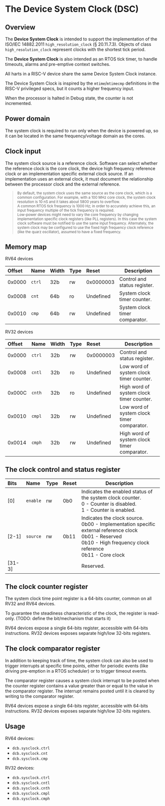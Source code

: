 # The Device System Clock (DSC)

## Overview

The **Device System Clock** is intended to support the implementation of the ISO/IEC 14882.2011 
`high_resolution_clock` (§ 20.11.7.3). Objects of class `high_resolution_clock` represent clocks 
with the shortest tick period.

The **Device System Clock** is also intended as an RTOS tick timer, to handle timeouts, alarms and pre-emptive context switches.

All harts in a RISC-V device share the same Device System Clock instance.

The Device System Clock is inspired by the `mtime`/`mtimecmp` definitions in the RISC-V 
privileged specs, but it counts a higher frequency input.

When the processor is halted in Debug state, the counter is not incremented.

## Power domain

The system clock is required to run only when the device is powered up, so it can be 
located in the same frequency/voltage domain as the cores.

## Clock input

The system clock source is a reference clock. Software can select whether the reference clock is the core clock, the device high frequency reference clock or an implementation specific external clock source. If an implementation uses an external clock, it must document the relationship between the processor clock and the external reference. 

> <sup>By default, the system clock uses the same source as the core clock, which is a common configuration. 
For example, with a 100 MHz core clock, the system clock resolution 
is 10 nS and it takes about 5800 years to overflow. <br> 
A common RTOS tick frequency is 1000 Hz; in order to accurately achieve this, an input frequency multiple of the tick frequency is required.<br>
Low-power devices might need to vary the core frequency by changing implementation specific clock registers (like PLL registers). In this case the system clock software must be notified to use the same input frequency. Alternately, the system clock may be configured to use the fixed high frequency clock reference (like the quarz oscillator), assumed to have a fixed frequency. </sup>

## Memory map

RV64 devices

| Offset | Name | Width | Type | Reset | Description | 
|:-------|:-----|:------|:-----|:------|-------------|
| 0x0000 | `ctrl` | 32b | rw | 0x0000003 | Control and status register. |
| 0x0008 | `cnt` | 64b | ro | Undefined | System clock timer counter. |
| 0x0010 | `cmp` | 64b | rw | Undefined | System clock timer comparator. |

RV32 devices

| Offset | Name | Width | Type | Reset | Description | 
|:-------|:-----|:------|:-----|:------|-------------|
| 0x0000 | `ctrl` | 32b | rw | 0x0000003 | Control and status register. |
| 0x0008 | `cntl` | 32b | ro | Undefined | Low word of system clock timer counter. |
| 0x000C | `cnth` | 32b | ro | Undefined | High word of system clock timer counter. |
| 0x0010 | `cmpl` | 32b | rw | Undefined | Low word of system clock timer comparator. |
| 0x0014 | `cmph` | 32b | rw | Undefined | High word of system clock timer comparator. |

## The clock control and status register

| Bits | Name | Type | Reset | Description |
|:-----|:-----|:-----|:------|-------------|
| [0] | `enable` | rw | 0b0 | Indicates the enabled status of the system clock counter. <br> 0 - Counter is disabled. <br> 1 - Counter is enabled. |
| [2-1] | `source` | rw | 0b11 | Indicates the clock source. <br> 0b00 - Implementation specific external reference clock <br> 0b01 - Reserved <br> 0b10 - High frequency clock reference <br> 0b11 - Core clock |
| [31-3] |||| Reserved. |

## The clock counter register

The system clock time point register is a 64-bits counter, common on all RV32 and RV64 devices.

To guarantee the steadiness characteristic of the clock, the register is read-only. 
(TODO: define the bit/mechanism that starts it)

RV64 devices expose a single 64-bits register, accessible with 64-bits instructions. 
RV32 devices exposes separate high/low 32-bits registers.

## The clock comparator register

In addition to keeping track of time, the system clock can also be used to trigger 
interrupts at specific time points, either for periodic events (like driving 
pre-emption in a RTOS scheduler) or to trigger timeout events.

The comparator register causes a system clock interrupt to be posted when the 
counter register 
contains a value greater than or equal to the value in the comparator register.
The interrupt remains posted until it is cleared by writing to the comparator register.

RV64 devices expose a single 64-bits register, accessible with 64-bits instructions. 
RV32 devices exposes separate high/low 32-bits registers.

## Usage

RV64 devices:

- `dcb.sysclock.ctrl`
- `dcb.sysclock.cnt` 
- `dcb.sysclock.cmp` 

RV32 devices:

- `dcb.sysclock.ctrl`
- `dcb.sysclock.cntl`
- `dcb.sysclock.cnth`
- `dcb.sysclock.cmpl`
- `dcb.sysclock.cmph`
